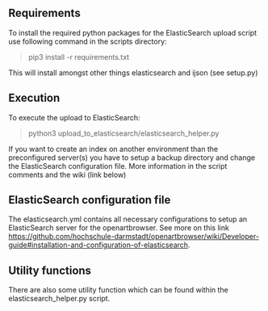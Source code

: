 ## Requirements

To install the required python packages for the ElasticSearch upload script use following command in the scripts directory:

> pip3 install -r requirements.txt

This will install amongst other things elasticsearch and ijson (see setup.py)

## Execution

To execute the upload to ElasticSearch:

> python3 upload_to_elasticsearch/elasticsearch_helper.py

If you want to create an index on another environment than the preconfigured server(s) you have to setup a backup directory
and change the ElasticSearch configuration file. More information in the script comments and the wiki (link below)

## ElasticSearch configuration file

The elasticsearch.yml contains all necessary configurations to setup an ElasticSearch server for the openartbrowser. See more on this link https://github.com/hochschule-darmstadt/openartbrowser/wiki/Developer-guide#installation-and-configuration-of-elasticsearch.

## Utility functions

There are also some utility function which can be found within the elasticsearch_helper.py script.
